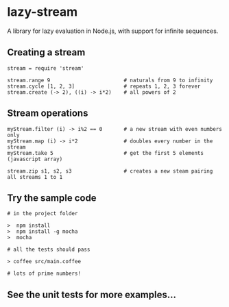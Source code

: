 # lazy-stream

A library for lazy evaluation in Node.js, with support for infinite sequences.

## Creating a stream

    stream = require 'stream'

    stream.range 9                        # naturals from 9 to infinity
    stream.cycle [1, 2, 3]                # repeats 1, 2, 3 forever
    stream.create (-> 2), ((i) -> i*2)    # all powers of 2


## Stream operations

    myStream.filter (i) -> i%2 == 0       # a new stream with even numbers only
    myStream.map (i) -> i*2               # doubles every number in the stream
    myStream.take 5                       # get the first 5 elements (javascript array)

    stream.zip s1, s2, s3                 # creates a new steam pairing all streams 1 to 1

## Try the sample code

    # in the project folder
    
    >  npm install
    >  npm install -g mocha
    >  mocha
    
    # all the tests should pass
    
    > coffee src/main.coffee

    # lots of prime numbers!

## See the unit tests for more examples...
